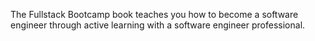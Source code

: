 The Fullstack Bootcamp book teaches you how to become a software engineer through active learning with a software engineer professional. 

